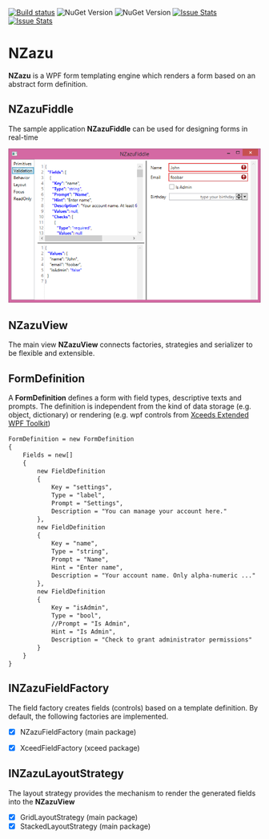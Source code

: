 [![Build status](https://ci.appveyor.com/api/projects/status/nj8cqgfnqd07csuc?svg=true)](https://ci.appveyor.com/project/awesome-inc-build/nzazu/branch/master) ![NuGet Version](https://img.shields.io/nuget/v/NZazu.svg?style=flat-square) ![NuGet Version](https://img.shields.io/nuget/dt/NZazu.svg?style=flat-square) [![Issue Stats](http://issuestats.com/github/awesome-inc/NZazu/badge/issue)](http://issuestats.com/github/awesome-inc/NZazu) [![Issue Stats](http://issuestats.com/github/awesome-inc/NZazu/badge/pr)](http://issuestats.com/github/awesome-inc/NZazu) 

# NZazu

**NZazu** is a WPF form templating engine which renders a form based on an abstract form definition. 

## NZazuFiddle 
The sample application **NZazuFiddle** can be used for designing forms in real-time

![](NZazuFiddle.png)

## NZazuView

The main view **NZazuView** connects factories, strategies and serializer to be flexible and extensible.

## FormDefinition

A **FormDefinition** defines a form with field types, descriptive texts and prompts. The definition is 
independent from the kind of data storage (e.g. object, dictionary) or rendering (e.g. wpf controls from 
[Xceeds Extended WPF Toolkit](http://wpftoolkit.codeplex.com/))


    FormDefinition = new FormDefinition
    {
        Fields = new[]
        {
            new FieldDefinition
            {
                Key = "settings", 
                Type = "label",
                Prompt = "Settings",
                Description = "You can manage your account here."
            },
            new FieldDefinition
            {
                Key = "name", 
                Type = "string",
                Prompt = "Name",
                Hint = "Enter name",
                Description = "Your account name. Only alpha-numeric ..."
            },
            new FieldDefinition
            {
                Key = "isAdmin", 
                Type = "bool",
                //Prompt = "Is Admin",
                Hint = "Is Admin",
                Description = "Check to grant administrator permissions"
            }
        }
    }

## INZazuFieldFactory

The field factory creates fields (controls) based on a template definition. By default, the following 
factories are implemented.

- [x] NZazuFieldFactory (main package)
- [x] XceedFieldFactory (xceed package)


## INZazuLayoutStrategy

The layout strategy provides the mechanism to render the generated fields into the **NZazuView**

- [x] GridLayoutStrategy (main package)
- [x] StackedLayoutStrategy (main package)
